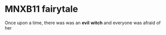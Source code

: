 # MNXB11 fairytale

Once upon a time,
there was was an **evil** __witch__
and everyone was afraid of her
